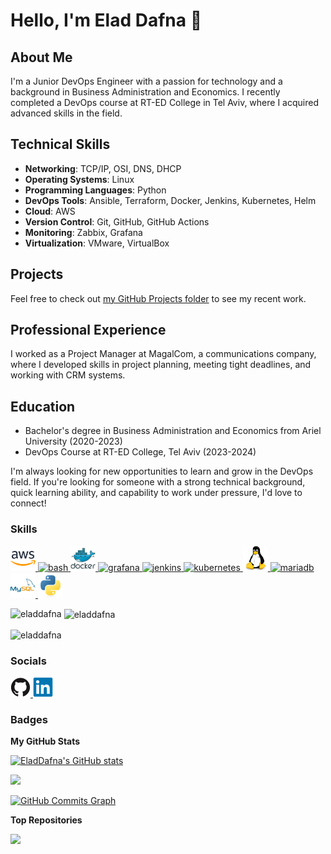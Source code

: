 # Hello, I'm Elad Dafna 👋

## About Me

I'm a Junior DevOps Engineer with a passion for technology and a background in Business Administration and Economics. I recently completed a DevOps course at RT-ED College in Tel Aviv, where I acquired advanced skills in the field.

## Technical Skills

- **Networking**: TCP/IP, OSI, DNS, DHCP
- **Operating Systems**: Linux
- **Programming Languages**: Python
- **DevOps Tools**: Ansible, Terraform, Docker, Jenkins, Kubernetes, Helm
- **Cloud**: AWS
- **Version Control**: Git, GitHub, GitHub Actions
- **Monitoring**: Zabbix, Grafana
- **Virtualization**: VMware, VirtualBox

## Projects

Feel free to check out [my GitHub Projects folder](https://github.com/EladDafna/Projects) to see my recent work.

## Professional Experience

I worked as a Project Manager at MagalCom, a communications company, where I developed skills in project planning, meeting tight deadlines, and working with CRM systems.

## Education

- Bachelor's degree in Business Administration and Economics from Ariel University (2020-2023)
- DevOps Course at RT-ED College, Tel Aviv (2023-2024)

I'm always looking for new opportunities to learn and grow in the DevOps field. If you're looking for someone with a strong technical background, quick learning ability, and capability to work under pressure, I'd love to connect!

### Skills
<p align="left"> 
<a href="https://aws.amazon.com" target="_blank" rel="noreferrer"> 
<img src="https://raw.githubusercontent.com/devicons/devicon/master/icons/amazonwebservices/amazonwebservices-original-wordmark.svg" alt="aws" width="40" height="40"/> 
</a> 
<a href="https://www.gnu.org/software/bash/" target="_blank" rel="noreferrer"> 
<img src="https://www.vectorlogo.zone/logos/gnu_bash/gnu_bash-icon.svg" alt="bash" width="40" height="40"/> 
</a> 
<a href="https://www.docker.com/" target="_blank" rel="noreferrer"> 
<img src="https://raw.githubusercontent.com/devicons/devicon/master/icons/docker/docker-original-wordmark.svg" alt="docker" width="40" height="40"/> 
</a> 
<a href="https://grafana.com" target="_blank" rel="noreferrer"> 
<img src="https://www.vectorlogo.zone/logos/grafana/grafana-icon.svg" alt="grafana" width="40" height="40"/> 
</a> 
<a href="https://www.jenkins.io" target="_blank" rel="noreferrer"> 
<img src="https://www.vectorlogo.zone/logos/jenkins/jenkins-icon.svg" alt="jenkins" width="40" height="40"/> 
</a> 
<a href="https://kubernetes.io" target="_blank" rel="noreferrer"> 
<img src="https://www.vectorlogo.zone/logos/kubernetes/kubernetes-icon.svg" alt="kubernetes" width="40" height="40"/> 
</a> 
<a href="https://www.linux.org/" target="_blank" rel="noreferrer"> 
<img src="https://raw.githubusercontent.com/devicons/devicon/master/icons/linux/linux-original.svg" alt="linux" width="40" height="40"/> 
</a> 
<a href="https://mariadb.org/" target="_blank" rel="noreferrer"> 
<img src="https://www.vectorlogo.zone/logos/mariadb/mariadb-icon.svg" alt="mariadb" width="40" height="40"/> 
</a> 
<a href="https://www.mysql.com/" target="_blank" rel="noreferrer"> 
<img src="https://raw.githubusercontent.com/devicons/devicon/master/icons/mysql/mysql-original-wordmark.svg" alt="mysql" width="40" height="40"/> 
</a> 
<a href="https://www.python.org" target="_blank" rel="noreferrer"> 
<img src="https://raw.githubusercontent.com/devicons/devicon/master/icons/python/python-original.svg" alt="python" width="40" height="40"/> 
</a> 
</p>

<p><img align="left" src="https://github-readme-stats.vercel.app/api/top-langs?username=eladdafna&show_icons=true&locale=en&layout=compact" alt="eladdafna" /></p>

<p>&nbsp;<img align="center" src="https://github-readme-stats.vercel.app/api?username=eladdafna&show_icons=true&locale=en" alt="eladdafna" /></p>

<p><img align="center" src="https://github-readme-streak-stats.herokuapp.com/?user=eladdafna&" alt="eladdafna" /></p>

### Socials

<p align="left">
<a href="https://www.github.com/EladDafna" target="_blank" rel="noreferrer">
<picture>
<source media="(prefers-color-scheme: dark)" srcset="https://raw.githubusercontent.com/devicons/devicon/master/icons/github/github-original.svg" />
<source media="(prefers-color-scheme: light)" srcset="https://raw.githubusercontent.com/devicons/devicon/master/icons/github/github-original.svg" />
<img src="https://raw.githubusercontent.com/devicons/devicon/master/icons/github/github-original.svg" width="32" height="32" />
</picture>
</a>
<a href="https://www.linkedin.com/in/elad-dafna-0191142bb/" target="_blank" rel="noreferrer">
<picture>
<source media="(prefers-color-scheme: dark)" srcset="https://raw.githubusercontent.com/devicons/devicon/master/icons/linkedin/linkedin-original.svg" />
<source media="(prefers-color-scheme: light)" srcset="https://raw.githubusercontent.com/devicons/devicon/master/icons/linkedin/linkedin-original.svg" />
<img src="https://raw.githubusercontent.com/devicons/devicon/master/icons/linkedin/linkedin-original.svg" width="32" height="32" />
</picture>
</a>
</p>

### Badges

<b>My GitHub Stats</b>

<a href="http://www.github.com/EladDafna"><img src="https://github-readme-stats.vercel.app/api?username=EladDafna&show_icons=true&hide=&count_private=true&title_color=0891b2&text_color=ffffff&icon_color=0891b2&bg_color=1c1917&hide_border=true&show_icons=true" alt="EladDafna's GitHub stats" /></a>

<a href="http://www.github.com/EladDafna"><img src="https://github-readme-streak-stats.herokuapp.com/?user=EladDafna&stroke=ffffff&background=1c1917&ring=0891b2&fire=0891b2&currStreakNum=ffffff&currStreakLabel=0891b2&sideNums=ffffff&sideLabels=ffffff&dates=ffffff&hide_border=true" /></a>

<a href="http://www.github.com/EladDafna"><img src="https://github-readme-activity-graph.cyclic.app/graph?username=EladDafna&bg_color=1c1917&color=ffffff&line=0891b2&point=ffffff&area_color=1c1917&area=true&hide_border=true&custom_title=GitHub%20Commits%20Graph" alt="GitHub Commits Graph" /></a>

<b>Top Repositories</b>

<div width="100%" align="center">
<a href="https://github.com/EladDafna/Projects" align="left"><img align="left" width="45%" src="https://github-readme-stats.vercel.app/api/pin/?username=EladDafna&repo=Projects&title_color=0891b2&text_color=ffffff&icon_color=0891b2&bg_color=1c1917&hide_border=true&locale=en" /></a>
</div>
<br /><br /><br /><br /><br /><br /><br />

